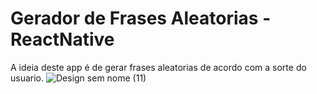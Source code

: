# Gerador de Frases Aleatorias - ReactNative
A ideia deste app é de gerar frases aleatorias de acordo com a sorte do usuario.
![Design sem nome (11)](https://user-images.githubusercontent.com/55507831/138578915-c33ae420-476d-49a3-aa7e-cfa2e30f8182.png)

